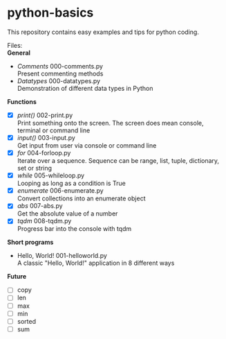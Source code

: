 # python-basics
This repository contains easy examples and tips for python coding. 

Files:<br>
**General**
- *Comments*      000-comments.py<br>
                  Present commenting methods
- *Datatypes*     000-datatypes.py<br>
                  Demonstration of different data types in Python

**Functions**
- [x] *print()*   002-print.py<br>
                  Print something onto the screen. The screen does mean console, terminal or command line
- [x] *input()*   003-input.py<br>
                  Get input from user via console or command line
- [x] *for*       004-forloop.py<br>
                  Iterate over a sequence. Sequence can be range, list, tuple, dictionary, set or string
- [x] *while*     005-whileloop.py<br>
                  Looping as long as a condition is True
- [x] *enumerate* 006-enumerate.py<br>
                  Convert collections into an enumerate object
- [x] *abs*       007-abs.py<br>
                  Get the absolute value of a number
- [x] *tqdm*      008-tqdm.py<br>
                  Progress bar into the console with tqdm

**Short programs**
- Hello, World!   001-helloworld.py<br>
                  A classic "Hello, World!" application in 8 different ways

**Future**
- [ ] copy
- [ ] len
- [ ] max
- [ ] min
- [ ] sorted
- [ ] sum
